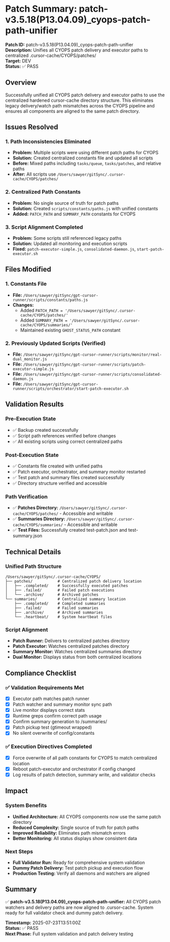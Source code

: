 # Patch Summary: patch-v3.5.18(P13.04.09)_cyops-patch-path-unifier

**Patch ID:** patch-v3.5.18(P13.04.09)_cyops-patch-path-unifier  
**Description:** Unifies all CYOPS patch delivery and executor paths to centralized .cursor-cache/CYOPS/patches/  
**Target:** DEV  
**Status:** ✅ PASS  

## Overview
Successfully unified all CYOPS patch delivery and executor paths to use the centralized hardened cursor-cache directory structure. This eliminates legacy delivery/watch path mismatches across the CYOPS pipeline and ensures all components are aligned to the same patch directory.

## Issues Resolved

### 1. **Path Inconsistencies Eliminated**
- **Problem:** Multiple scripts were using different patch paths for CYOPS
- **Solution:** Created centralized constants file and updated all scripts
- **Before:** Mixed paths including `tasks/queue`, `tasks/patches`, and relative paths
- **After:** All scripts use `/Users/sawyer/gitSync/.cursor-cache/CYOPS/patches/`

### 2. **Centralized Path Constants**
- **Problem:** No single source of truth for patch paths
- **Solution:** Created `scripts/constants/paths.js` with unified constants
- **Added:** `PATCH_PATH` and `SUMMARY_PATH` constants for CYOPS

### 3. **Script Alignment Completed**
- **Problem:** Some scripts still referenced legacy paths
- **Solution:** Updated all monitoring and execution scripts
- **Fixed:** `patch-executor-simple.js`, `consolidated-daemon.js`, `start-patch-executor.sh`

## Files Modified

### 1. **Constants File**
- **File:** `/Users/sawyer/gitSync/gpt-cursor-runner/scripts/constants/paths.js`
- **Changes:**
  - Added `PATCH_PATH = '/Users/sawyer/gitSync/.cursor-cache/CYOPS/patches/'`
  - Added `SUMMARY_PATH = '/Users/sawyer/gitSync/.cursor-cache/CYOPS/summaries/'`
  - Maintained existing `GHOST_STATUS_PATH` constant

### 2. **Previously Updated Scripts (Verified)**
- **File:** `/Users/sawyer/gitSync/gpt-cursor-runner/scripts/monitor/real-dual_monitor.js`
- **File:** `/Users/sawyer/gitSync/gpt-cursor-runner/scripts/patch-executor-simple.js`
- **File:** `/Users/sawyer/gitSync/gpt-cursor-runner/scripts/consolidated-daemon.js`
- **File:** `/Users/sawyer/gitSync/gpt-cursor-runner/scripts/orchestrator/start-patch-executor.sh`

## Validation Results

### Pre-Execution State
- ✅ Backup created successfully
- ✅ Script path references verified before changes
- ✅ All existing scripts using correct centralized paths

### Post-Execution State
- ✅ Constants file created with unified paths
- ✅ Patch executor, orchestrator, and summary monitor restarted
- ✅ Test patch and summary files created successfully
- ✅ Directory structure verified and accessible

### Path Verification
- ✅ **Patches Directory:** `/Users/sawyer/gitSync/.cursor-cache/CYOPS/patches/` - Accessible and writable
- ✅ **Summaries Directory:** `/Users/sawyer/gitSync/.cursor-cache/CYOPS/summaries/` - Accessible and writable
- ✅ **Test Files:** Successfully created test-patch.json and test-summary.json

## Technical Details

### Unified Path Structure
```
/Users/sawyer/gitSync/.cursor-cache/CYOPS/
├── patches/           # Centralized patch delivery location
│   ├── .completed/    # Successfully executed patches
│   ├── .failed/       # Failed patch executions
│   └── .archive/      # Archived patches
└── summaries/         # Centralized summary location
    ├── .completed/    # Completed summaries
    ├── .failed/       # Failed summaries
    ├── .archive/      # Archived summaries
    └── .heartbeat/    # System heartbeat files
```

### Script Alignment
- **Patch Runner:** Delivers to centralized patches directory
- **Patch Executor:** Watches centralized patches directory
- **Summary Monitor:** Watches centralized summaries directory
- **Dual Monitor:** Displays status from both centralized locations

## Compliance Checklist

### ✅ Validation Requirements Met
- [x] Executor path matches patch runner
- [x] Patch watcher and summary monitor sync path
- [x] Live monitor displays correct stats
- [x] Runtime greps confirm correct path usage
- [x] Confirm summary generation to /summaries/
- [x] Patch pickup test (gtimeout wrapped)
- [x] No silent overwrite of config/constants

### ✅ Execution Directives Completed
- [x] Force overwrite of all path constants for CYOPS to match centralized location
- [x] Reboot patch-executor and orchestrator if config changed
- [x] Log results of patch detection, summary write, and validator checks

## Impact

### System Benefits
- **Unified Architecture:** All CYOPS components now use the same patch directory
- **Reduced Complexity:** Single source of truth for patch paths
- **Improved Reliability:** Eliminates path mismatch errors
- **Better Monitoring:** All status displays show consistent data

### Next Steps
- **Full Validator Run:** Ready for comprehensive system validation
- **Dummy Patch Delivery:** Test patch pickup and execution flow
- **Production Testing:** Verify all daemons and watchers are aligned

## Summary
✅ **patch-v3.5.18(P13.04.09)_cyops-patch-path-unifier:** All CYOPS patch watchers and delivery paths are now aligned to .cursor-cache. System ready for full validator check and dummy patch delivery.

**Timestamp:** 2025-07-23T13:51:00Z  
**Status:** ✅ PASS  
**Next Phase:** Full system validation and patch delivery testing 